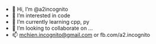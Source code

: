 - 👋 Hi, I’m @a2incognito
- 👀 I’m interested in code
- 🌱 I’m currently learning cpp, py
- 💞️ I’m looking to collaborate on ...
- 📫 mchien.incognito@gmail.com or fb.com/a2.incognito

<!---
a2incognito/a2incognito is a ✨ special ✨ repository because its `README.md` (this file) appears on your GitHub profile.
You can click the Preview link to take a look at your changes.
--->
